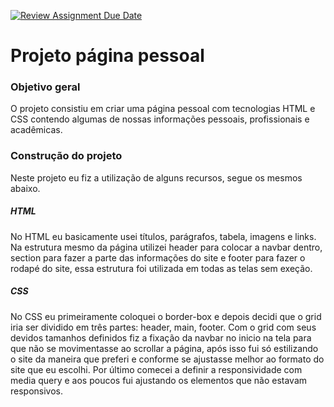 [![Review Assignment Due Date](https://classroom.github.com/assets/deadline-readme-button-22041afd0340ce965d47ae6ef1cefeee28c7c493a6346c4f15d667ab976d596c.svg)](https://classroom.github.com/a/AIsXDBUL)

<h1> Projeto página pessoal </h1>

<h3> Objetivo geral</h3>

<p> O projeto consistiu em criar uma página pessoal com tecnologias HTML e CSS contendo algumas de nossas informações pessoais, profissionais e acadêmicas. </p>

<h3>Construção do projeto</h3>

<p>Neste projeto eu fiz a utilização de alguns recursos, segue os mesmos abaixo. </p>

<h5>HTML</h5>
<p>No HTML eu basicamente usei títulos, parágrafos, tabela, imagens e links. Na estrutura mesmo da página utilizei header para colocar a navbar dentro, section para fazer a parte das informações do site e footer para fazer o rodapé do site, essa estrutura foi utilizada em todas as telas sem exeção.</p>

<h5>CSS</h5>
<p>No CSS eu primeiramente coloquei o border-box e depois decidi que o grid iria ser dividido em três partes: header, main, footer. Com o grid com seus devidos tamanhos definidos fiz a fixação da navbar no inicio na tela para que não se movimentasse ao scrollar a página, após isso fui só estilizando o site da maneira que preferi e conforme se ajustasse melhor ao formato do site que eu escolhi. Por último comecei a definir a responsividade com media query e aos poucos fui ajustando os elementos que não estavam responsivos.</p>
